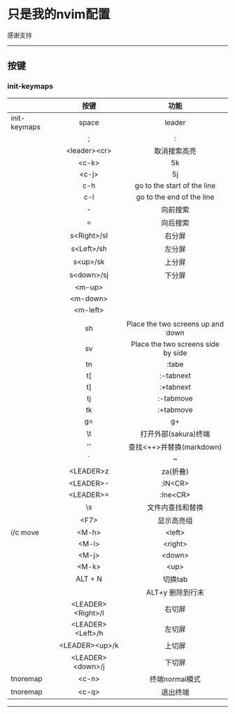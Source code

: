 # 只是我的nvim配置
感谢支持
***
## 按键

### init-keymaps
|              | 按键                | 功能                               |
| --------     | :-------:           | :------:                           |
| init-keymaps | space               | leader                             |
|              | ;                   | :                                  |
|              | <leader\>\<cr\>     | 取消搜索高亮
|              | <c-k\>              | 5k
|              | <c-j\>              | 5j
|              | c-h                 | go to the start of the line        |
|              | c-l                 | go to the end of the line          |
|              | -                   | 向前搜索                           |
|              | =                   | 向后搜索                           |
|              | s<Right\>/sl        | 右分屏                             |
|              | s<Left\>/sh         | 左分屏                             |
|              | s<up\>/sk           | 上分屏
|              | s<down\>/sj         | 下分屏
|              | <m-up\>             |                                    |
|              | <m-down\>           |                                    |
|              | <m-left\>           |                                    |
|              | <m-right>           |                                    |
|              | sh                  | Place the two screens up and down
|              | sv                  | Place the two screens side by side
|              | tn                  | :tabe<CR>
|              | t[                  | :-tabnext<CR>
|              | t]                  | :+tabnext<CR>
|              | tj                  | :-tabmove<CR>
|              | tk                  | :+tabmove<CR>
|              | g=                  | g+
|              | \t                  | 打开外部(sakura)终端
|              | ''                  | 查找<++>并替换(markdown)
|              | `                   | ~
|              | <LEADER\>z          | za(折叠)
|              | <LEADER\>-          | :lN<CR\>
|              | <LEADER\>=          | :lne<CR\>
|              | \s                  | 文件内查找和替换
|              | <F7\>               | 显示高亮组
| i/c move     | <M-h\>              | <left\>
|              | <M-l\>              | <right\>
|              | <M-j\>              | <down\>
|              | <M-k\>              | <up\>
|              | ALT + N             | 切换tab
|              | <c-y/>              | ALT+y 删除到行末
|              | <LEADER\><Right\>/l | 右切屏
|              | <LEADER\><Left\>/h  | 左切屏
|              | <LEADER\><up\>/k    | 上切屏
|              | <LEADER\><down\>/j  | 下切屏
| tnoremap     | <c-n\>              | 终端normal模式
| tnoremap     | <c-q\>              | 退出终端

***

### 







